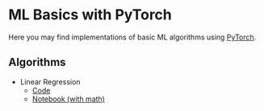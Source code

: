 # ML Basics with PyTorch

Here you may find implementations of basic ML algorithms using
[PyTorch](https://pytorch.org/).

## Algorithms
- Linear Regression
    - [Code](https://github.com/auhide/ml-basics-pytorch/algos/linear_regression)
    - [Notebook (with math)](https://github.com/auhide/ml-basics-pytorch/algos/linear_regression)